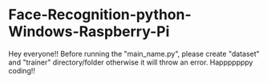 # Face-Recognition-python-Windows-Raspberry-Pi

Hey everyone!!
Before running the "main_name.py", please create "dataset" and "trainer" directory/folder otherwise it will throw an error.
Happpppppy coding!! 
